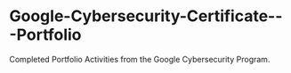 # Google-Cybersecurity-Certificate---Portfolio
Completed Portfolio Activities from the Google Cybersecurity Program.
